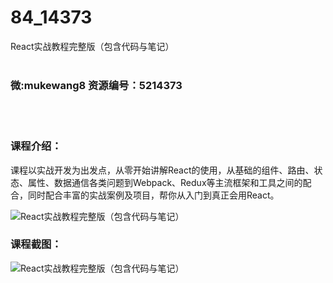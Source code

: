 # 84_14373
React实战教程完整版（包含代码与笔记）
<br/></br>
<h3>微:mukewang8 资源编号：5214373</h3>
<br/></br>
<h3>课程介绍：</h3>
<p>课程以实战开发为出发点，从零开始讲解<a title="查看与 React 相关的文章" target="_blank">React</a>的使用，从基础的组件、路由、状态、属性、数据通信各类问题到Webpack、Redux等主流框架和工具之间的配合，同时配合丰富的实战案例及项目，帮你从入门到真正会用<a title="查看与 React 相关的文章" target="_blank">React</a>。</p>
<p><img src="https://www.ko996.com/wp-content/uploads/img/2020/07/1-40-300x215.png" alt="React实战教程完整版（包含代码与笔记）"></p>
<div class="info-desc">
<h3>课程截图：</h3>
<p><img src="https://www.ko996.com/wp-content/uploads/img/2020/07/2-47.png" alt="React实战教程完整版（包含代码与笔记）"></p>


			
</div>
